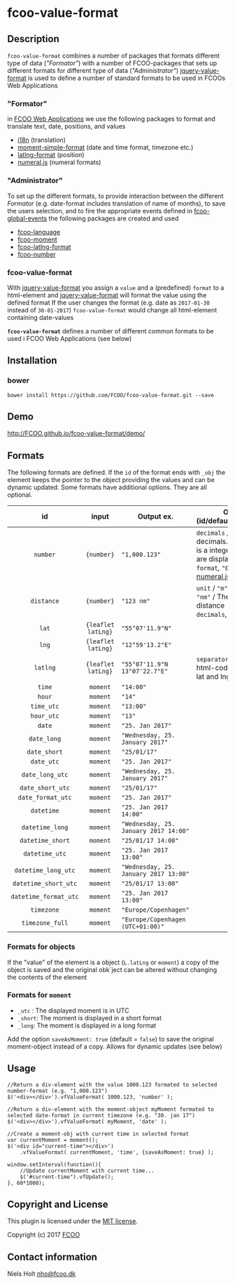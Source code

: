 # fcoo-value-format
[jquery-value-format]:https://github.com/FCOO/jquery-value-format
[fcoo-moment]:https://github.com/FCOO/fcoo-moment
[moment-simple-format]:https://github.com/FCOO/moment-simple-format
[fcoo-language]: https://github.com/FCOO/fcoo-language
[i18n]:http://i18next.com/
[fcoo-number]:https://github.com/FCOO/fcoo-number
[numeral.js]:http://numeraljs.com/
[fcoo-latlng-format]:https://github.com/FCOO/fcoo-latlng-format
[latlng-format]:https://github.com/FCOO/latlng-format
[fcoo-global-events]:https://github.com/FCOO/fcoo-global-events

## Description
`fcoo-value-format` combines a number of packages that formats different type of data (*"Formator"*) with a number of FCOO-packages that sets up different formats for different type of data (*"Administrator"*)
[jquery-value-format] is used to define a number of standard formats to be used in FCOOs Web Applications

### "Formator"
in [FCOO Web Applications](https://github.com/FCOO/fcoo-application) we use the following packages to format and translate text, date, positions, and values

- [i18n] (translation)
- [moment-simple-format] (date and time format, timezone etc.)
- [latlng-format] (position)
- [numeral.js] (numeral formats)

### "Administrator"
To set up the different formats, to provide interaction between the different *Formator* (e.g. date-format includes translation of name of months), to save the users selection, and to fire the appropriate events defined in [fcoo-global-events] the following packages are created and used

- [fcoo-language]
- [fcoo-moment]
- [fcoo-latlng-format]
- [fcoo-number]

### fcoo-value-format

With [jquery-value-format] you assign a `value` and a (predefined) `format` to a html-element and [jquery-value-format] will format the value using the defined format
If the user changes the format (e.g. date as `2017-01-30` instead of `30-01-2017`) `fcoo-value-format` would change all html-element containing date-values

**`fcoo-value-format`** defines a number of different common formats to be used i FCOO Web Applications (see below)

## Installation
### bower
`bower install https://github.com/FCOO/fcoo-value-format.git --save`

## Demo
http://FCOO.github.io/fcoo-value-format/demo/ 


## Formats
The following formats are defined. 
If the `id` of the format ends with `_obj` the element keeps the pointer to the object providing the values and can be dynamic updated.
Some formats have additional options. They are all optional.

| id | input | Output ex. | Options (id/default/description) |
| :--: | :--: | --- | --- |
| `number`| `{number}` | `"1,000.123"` | `decimals` / `2` / Number of decimals. If the number is a integer no decimals are displayed<br>`format`, `"0,0[.]00"`, The [numeral.js] format used |
| `distance`| `{number}` | `"123 nm"` | `unit` / `"m"`, `"m"`, `"km"`, or `"nm"` / The unit of the distance<br>`decimals`, `2`, See `number` |
| `lat` | `{leaflet latLng}` | `"55°07'11.9"N"`  |  | 
| `lng` | `{leaflet latLng}` | `"12°59'13.2"E"`  |  | 
| `latlng` | `{leaflet latLng}` | `"55°07'11.9"N 13°07'22.7"E"` | `separator` / `" "` / Text or html-code between the lat and lng. E.g. `"<br>"` |
| `time` | `moment` | `"14:00"` | |
| `hour` | `moment` | `"14"` | |
| `time_utc` | `moment` | `"13:00"` | |
| `hour_utc` | `moment` | `"13"` | |
| `date` | `moment` | `"25. Jan 2017"` | |
| `date_long` | `moment` | `"Wednesday, 25. January 2017"` | |
| `date_short` | `moment` | `"25/01/17"` | |
| `date_utc` | `moment` | `"25. Jan 2017"` | |
| `date_long_utc` | `moment` | `"Wednesday, 25. January 2017"` | |
| `date_short_utc` | `moment` | `"25/01/17"` | |
| `date_format_utc` | `moment` | `"25. Jan 2017"` | |
| `datetime` | `moment` | `"25. Jan 2017 14:00"` | |
| `datetime_long` | `moment` | `"Wednesday, 25. January 2017 14:00"` | |
| `datetime_short` | `moment` | `"25/01/17 14:00"` | |
| `datetime_utc` | `moment` | `"25. Jan 2017 13:00"` | |
| `datetime_long_utc` | `moment` | `"Wednesday, 25. January 2017 13:00"` | |
| `datetime_short_utc` | `moment` | `"25/01/17 13:00"` | |
| `datetime_format_utc` | `moment` | `"25. Jan 2017 13:00"` | |
| `timezone` | `moment` | `"Europe/Copenhagen"` | |
| `timezone_full` | `moment` | `"Europe/Copenhagen (UTC+01:00)"` | |


### Formats for objects
If the "value" of the element is a object (`L.latLng` or `moment`) a copy of the object is saved and the original obk´ject can be altered without changing the contents of the element

### Formats for `moment`
- `_utc` : The displayed moment is in UTC
- `_short`: The moment is displayed in a short format
- `_long`: The moment is displayed in a long format

Add the option `saveAsMoment: true` (default = `false`) to save the original moment-object instead of a copy. Allows for dynamic updates (see below)


## Usage

    //Return a div-element with the value 1000.123 formated to selected number-format (e.g. "1,000.123")
    $('<div></div>').vfValueFormat( 1000.123, 'number' ); 
    
    //Return a div-element with the moment-object myMoment formated to selected date-format in current timezone (e.g. "30. jan 17")
    $('<div></div>').vfValueFormat( myMoment, 'date' ); 

    //Create a moment-obj with current time in selected format
    var currentMoment = moment();
    $('<div id="current-time"></div>')
        .vfValueFormat( currentMoment, 'time', {saveAsMoment: true} ); 

    window.setInterval(function(){ 
        //Update currentMoment with current time...
        $('#current-time").vfUpdate();    
    }, 60*1000);





## Copyright and License
This plugin is licensed under the [MIT license](https://github.com/FCOO/fcoo-value-format/LICENSE).

Copyright (c) 2017 [FCOO](https://github.com/FCOO)

## Contact information

Niels Holt nho@fcoo.dk
